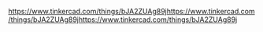 https://www.tinkercad.com/things/bJA2ZUAg89jhttps://www.tinkercad.com/things/bJA2ZUAg89jhttps://www.tinkercad.com/things/bJA2ZUAg89j
